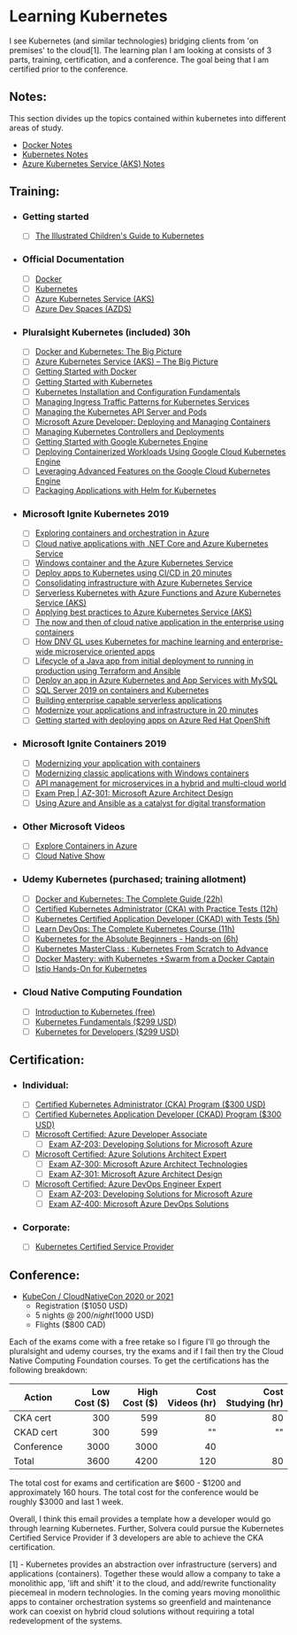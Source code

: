 # Learning Kubernetes

I see Kubernetes (and similar technologies) bridging clients from 'on premises' to the cloud[1]. The learning plan I am looking at consists of 3 parts, training, certification, and a conference. The goal being that I am certified prior to the conference.

## Notes:

This section divides up the topics contained within kubernetes into different areas of study.

- [Docker Notes](docker/toc.md)
- [Kubernetes Notes](k8s/toc.md)
- [Azure Kubernetes Service (AKS) Notes](aks/toc.md)

## Training:

- ### Getting started

  - [ ] [The Illustrated Children's Guide to Kubernetes](https://www.youtube.com/watch?v=4ht22ReBjno)

- ### Official Documentation

  - [ ] [Docker](https://docs.docker.com/)
  - [ ] [Kubernetes](https://kubernetes.io/docs/home/)
  - [ ] [Azure Kubernetes Service (AKS)](https://docs.microsoft.com/en-us/azure/aks/)
  - [ ] [Azure Dev Spaces (AZDS)](https://docs.microsoft.com/en-us/azure/dev-spaces/)

- ### Pluralsight Kubernetes (included) 30h

  - [ ] [Docker and Kubernetes: The Big Picture](https://app.pluralsight.com/library/courses/docker-kubernetes-big-picture/table-of-contents)
  - [ ] [Azure Kubernetes Service (AKS) – The Big Picture](https://app.pluralsight.com/library/courses/azure-container-service-big-picture/table-of-contents)
  - [ ] [Getting Started with Docker](https://app.pluralsight.com/library/courses/docker-getting-started/table-of-contents)
  - [ ] [Getting Started with Kubernetes](https://app.pluralsight.com/library/courses/getting-started-kubernetes/table-of-contents)
  - [ ] [Kubernetes Installation and Configuration Fundamentals](https://app.pluralsight.com/library/courses/kubernetes-installation-configuration-fundamentals/table-of-contents)
  - [ ] [Managing Ingress Traffic Patterns for Kubernetes Services](https://app.pluralsight.com/library/courses/managing-ingress-traffic-patterns-kubernetes-services/table-of-contents)
  - [ ] [Managing the Kubernetes API Server and Pods](https://app.pluralsight.com/library/courses/managing-kubernetes-api-server-pods/table-of-contents)
  - [ ] [Microsoft Azure Developer: Deploying and Managing Containers](https://app.pluralsight.com/library/courses/microsoft-azure-containers-deploying-managing/table-of-contents)
  - [ ] [Managing Kubernetes Controllers and Deployments](https://app.pluralsight.com/library/courses/managing-kubernetes-controllers-deployments/table-of-contents)
  - [ ] [Getting Started with Google Kubernetes Engine](https://app.pluralsight.com/library/courses/getting-started-google-kubernetes-engine/table-of-contents)
  - [ ] [Deploying Containerized Workloads Using Google Cloud Kubernetes Engine](https://app.pluralsight.com/library/courses/google-cloud-kubernetes-engine-deploying-containerized-workloads/table-of-contents)
  - [ ] [Leveraging Advanced Features on the Google Cloud Kubernetes Engine](https://app.pluralsight.com/library/courses/google-cloud-kubernetes-engine-leveraging-advanced-features/table-of-contents)
  - [ ] [Packaging Applications with Helm for Kubernetes](https://app.pluralsight.com/library/courses/packaging-applications-helm-kubernetes/table-of-contents)

- ### Microsoft Ignite Kubernetes 2019

  - [ ] [Exploring containers and orchestration in Azure](https://myignite.techcommunity.microsoft.com/sessions/83214?source=sessions)
  - [ ] [Cloud native applications with .NET Core and Azure Kubernetes Service](https://myignite.techcommunity.microsoft.com/sessions/81608?source=sessions)
  - [ ] [Windows container and the Azure Kubernetes Service](https://myignite.techcommunity.microsoft.com/sessions/82952?source=sessions)
  - [ ] [Deploy apps to Kubernetes using CI/CD in 20 minutes](https://myignite.techcommunity.microsoft.com/sessions/83971?source=sessions)
  - [ ] [Consolidating infrastructure with Azure Kubernetes Service](https://myignite.techcommunity.microsoft.com/sessions/83033?source=sessions)
  - [ ] [Serverless Kubernetes with Azure Functions and Azure Kubernetes Service (AKS)](https://myignite.techcommunity.microsoft.com/sessions/83959?source=sessions)
  - [ ] [Applying best practices to Azure Kubernetes Service (AKS)](https://myignite.techcommunity.microsoft.com/sessions/81598?source=sessions)
  - [ ] [The now and then of cloud native application in the enterprise using containers](https://myignite.techcommunity.microsoft.com/sessions/81599?source=sessions)
  - [ ] [How DNV GL uses Kubernetes for machine learning and enterprise-wide microservice oriented apps](https://myignite.techcommunity.microsoft.com/sessions/81597?source=sessions)
  - [ ] [Lifecycle of a Java app from initial deployment to running in production using Terraform and Ansible](https://myignite.techcommunity.microsoft.com/sessions/83978?source=sessions)
  - [ ] [Deploy an app in Azure Kubernetes and App Services with MySQL](https://myignite.techcommunity.microsoft.com/sessions/83538?source=sessions)
  - [ ] [SQL Server 2019 on containers and Kubernetes](https://myignite.techcommunity.microsoft.com/sessions/81039?source=sessions)
  - [ ] [Building enterprise capable serverless applications](https://myignite.techcommunity.microsoft.com/sessions/81605?source=sessions)
  - [ ] [Modernize your applications and infrastructure in 20 minutes](https://myignite.techcommunity.microsoft.com/sessions/87747?source=sessions)
  - [ ] [Getting started with deploying apps on Azure Red Hat OpenShift](https://myignite.techcommunity.microsoft.com/sessions/81595?source=sessions)

- ### Microsoft Ignite Containers 2019

  - [ ] [Modernizing your application with containers](https://myignite.techcommunity.microsoft.com/sessions/83032?source=sessions)
  - [ ] [Modernizing classic applications with Windows containers](https://myignite.techcommunity.microsoft.com/sessions/84627?source=sessions)
  - [ ] [API management for microservices in a hybrid and multi-cloud world](https://myignite.techcommunity.microsoft.com/sessions/81603?source=sessions)
  - [ ] [Exam Prep | AZ-301: Microsoft Azure Architect Design](https://myignite.techcommunity.microsoft.com/sessions/78629?source=sessions)
  - [ ] [Using Azure and Ansible as a catalyst for digital transformation](https://myignite.techcommunity.microsoft.com/sessions/84593?source=sessions)

- ### Other Microsoft Videos

  - [ ] [Explore Containers in Azure](https://aka.ms/AFUN60MSLearnCollection)
  - [ ] [Cloud Native Show](https://aka.ms/cloudnativeshow)

- ### Udemy Kubernetes (purchased; training allotment)

  - [ ] [Docker and Kubernetes: The Complete Guide (22h)](https://www.udemy.com/course/docker-and-kubernetes-the-complete-guide/)
  - [ ] [Certified Kubernetes Administrator (CKA) with Practice Tests (12h)](https://www.udemy.com/course/certified-kubernetes-administrator-with-practice-tests/)
  - [ ] [Kubernetes Certified Application Developer (CKAD) with Tests (5h)](https://www.udemy.com/course/certified-kubernetes-application-developer/)
  - [ ] [Learn DevOps: The Complete Kubernetes Course (11h)](https://www.udemy.com/course/learn-devops-the-complete-kubernetes-course/)
  - [ ] [Kubernetes for the Absolute Beginners - Hands-on (6h)](https://www.udemy.com/course/learn-kubernetes/)
  - [ ] [Kubernetes MasterClass : Kubernetes From Scratch to Advance](https://www.udemy.com/course/kubernetes-training/)
  - [ ] [Docker Mastery: with Kubernetes +Swarm from a Docker Captain](https://www.udemy.com/course/docker-mastery/)
  - [ ] [Istio Hands-On for Kubernetes](https://www.udemy.com/course/istio-hands-on-for-kubernetes/)
- ### Cloud Native Computing Foundation
  - [ ] [Introduction to Kubernetes (free)](https://www.cncf.io/certification/training/)
  - [ ] [Kubernetes Fundamentals (\$299 USD)](https://www.cncf.io/certification/training/)
  - [ ] [Kubernetes for Developers (\$299 USD)](https://www.cncf.io/certification/training/)

## Certification:

- ### Individual:

  - [ ] [Certified Kubernetes Administrator (CKA) Program (\$300 USD)](https://www.cncf.io/certification/cka/)
  - [ ] [Certified Kubernetes Application Developer (CKAD) Program (\$300 USD)](https://www.cncf.io/certification/ckad/)
  - [ ] [Microsoft Certified: Azure Developer Associate](https://docs.microsoft.com/en-us/learn/certifications/azure-developer)
    - [ ] [Exam AZ-203: Developing Solutions for Microsoft Azure](https://docs.microsoft.com/en-us/learn/certifications/exams/az-203)
  - [ ] [Microsoft Certified: Azure Solutions Architect Expert](https://docs.microsoft.com/en-us/learn/certifications/azure-solutions-architect)
    - [ ] [Exam AZ-300: Microsoft Azure Architect Technologies](https://docs.microsoft.com/en-us/learn/certifications/exams/az-300)
    - [ ] [Exam AZ-301: Microsoft Azure Architect Design](https://docs.microsoft.com/en-us/learn/certifications/exams/az-301)
  - [ ] [Microsoft Certified: Azure DevOps Engineer Expert](https://docs.microsoft.com/en-us/learn/certifications/azure-devops)
    - [ ] [Exam AZ-203: Developing Solutions for Microsoft Azure](https://docs.microsoft.com/en-us/learn/certifications/exams/az-203)
    - [ ] [Exam AZ-400: Microsoft Azure DevOps Solutions](https://docs.microsoft.com/en-us/learn/certifications/exams/az-400)

- ### Corporate:
  - [ ] [Kubernetes Certified Service Provider](https://www.cncf.io/certification/kcsp/)

## Conference:

- [KubeCon / CloudNativeCon 2020 or 2021](https://events.linuxfoundation.org/events/kubecon-cloudnativecon-north-america-2019/)
  - Registration (\$1050 USD)
  - 5 nights @ $200/night ($1000 USD)
  - Flights (\$800 CAD)

Each of the exams come with a free retake so I figure I'll go through the pluralsight and udemy courses, try the exams and if I fail then try the Cloud Native Computing Foundation courses. To get the certifications has the following breakdown:

| Action     | Low Cost (\$) | High Cost (\$) | Cost Videos (hr) | Cost Studying (hr) |
| ---------- | ------------: | -------------: | ---------------: | -----------------: |
| CKA cert   |           300 |            599 |               80 |                 80 |
| CKAD cert  |           300 |            599 |               "" |                 "" |
| Conference |          3000 |           3000 |               40 |                    |
| Total      |          3600 |           4200 |              120 |                 80 |

The total cost for exams and certification are $600 - $1200 and approximately 160 hours.
The total cost for the conference would be roughly \$3000 and last 1 week.

Overall, I think this email provides a template how a developer would go through learning Kubernetes. Further, Solvera could pursue the Kubernetes Certified Service Provider if 3 developers are able to achieve the CKA certification.

[1] - Kubernetes provides an abstraction over infrastructure (servers) and applications (containers). Together these would allow a company to take a monolithic app, 'lift and shift' it to the cloud, and add/rewrite functionality piecemeal in modern technologies. In the coming years moving monolithic apps to container orchestration systems so greenfield and maintenance work can coexist on hybrid cloud solutions without requiring a total redevelopment of the systems.

